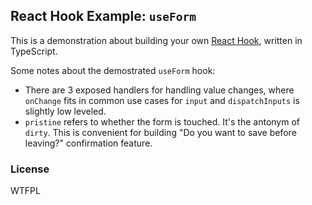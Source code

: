 React Hook Example: `useForm`
---

This is a demonstration about building your own [React Hook](https://reactjs.org/docs/hooks-intro.html), written in TypeScript.

Some notes about the demostrated `useForm` hook:

* There are 3 exposed handlers for handling value changes, where `onChange` fits in common use cases for `input` and `dispatchInputs` is slightly low leveled.
* `pristine` refers to whether the form is touched. It's the antonym of `dirty`. This is convenient for building "Do you want to save before leaving?" confirmation feature.


### License

WTFPL
